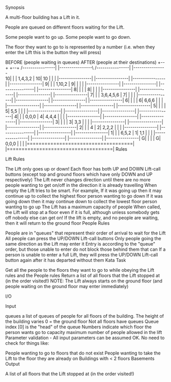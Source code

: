 Synopsis

A multi-floor building has a Lift in it.

People are queued on different floors waiting for the Lift.

Some people want to go up. Some people want to go down.

The floor they want to go to is represented by a number (i.e. when they enter the Lift this is the button they will press)

BEFORE (people waiting in queues)               AFTER (people at their destinations)
+--+                                          +--+
/----------------|  |----------------\        /----------------|  |----------------\
10|                |  | 1,4,3,2        |      10|             10 |  |                |
|----------------|  |----------------|        |----------------|  |----------------|
9|                |  | 1,10,2         |       9|                |  |                |
|----------------|  |----------------|        |----------------|  |----------------|
8|                |  |                |       8|                |  |                |
|----------------|  |----------------|        |----------------|  |----------------|
7|                |  | 3,6,4,5,6      |       7|                |  |                |
|----------------|  |----------------|        |----------------|  |----------------|
6|                |  |                |       6|          6,6,6 |  |                |
|----------------|  |----------------|        |----------------|  |----------------|
5|                |  |                |       5|            5,5 |  |                |
|----------------|  |----------------|        |----------------|  |----------------|
4|                |  | 0,0,0          |       4|          4,4,4 |  |                |
|----------------|  |----------------|        |----------------|  |----------------|
3|                |  |                |       3|            3,3 |  |                |
|----------------|  |----------------|        |----------------|  |----------------|
2|                |  | 4              |       2|          2,2,2 |  |                |
|----------------|  |----------------|        |----------------|  |----------------|
1|                |  | 6,5,2          |       1|            1,1 |  |                |
|----------------|  |----------------|        |----------------|  |----------------|
G|                |  |                |       G|          0,0,0 |  |                |
|====================================|        |====================================|
Rules

Lift Rules

The Lift only goes up or down!
Each floor has both UP and DOWN Lift-call buttons (except top and ground floors which have only DOWN and UP respectively)
The Lift never changes direction until there are no more people wanting to get on/off in the direction it is already travelling
When empty the Lift tries to be smart. For example,
If it was going up then it may continue up to collect the highest floor person wanting to go down
If it was going down then it may continue down to collect the lowest floor person wanting to go up
The Lift has a maximum capacity of people
When called, the Lift will stop at a floor even if it is full, although unless somebody gets off nobody else can get on!
If the lift is empty, and no people are waiting, then it will return to the ground floor
People Rules

People are in "queues" that represent their order of arrival to wait for the Lift
All people can press the UP/DOWN Lift-call buttons
Only people going the same direction as the Lift may enter it
Entry is according to the "queue" order, but those unable to enter do not block those behind them that can
If a person is unable to enter a full Lift, they will press the UP/DOWN Lift-call button again after it has departed without them
Kata Task

Get all the people to the floors they want to go to while obeying the Lift rules and the People rules
Return a list of all floors that the Lift stopped at (in the order visited!)
NOTE: The Lift always starts on the ground floor (and people waiting on the ground floor may enter immediately)

I/O

Input

queues a list of queues of people for all floors of the building.
The height of the building varies
0 = the ground floor
Not all floors have queues
Queue index [0] is the "head" of the queue
Numbers indicate which floor the person wants go to
capacity maximum number of people allowed in the lift
Parameter validation - All input parameters can be assumed OK. No need to check for things like:

People wanting to go to floors that do not exist
People wanting to take the Lift to the floor they are already on
Buildings with < 2 floors
Basements
Output

A list of all floors that the Lift stopped at (in the order visited!)